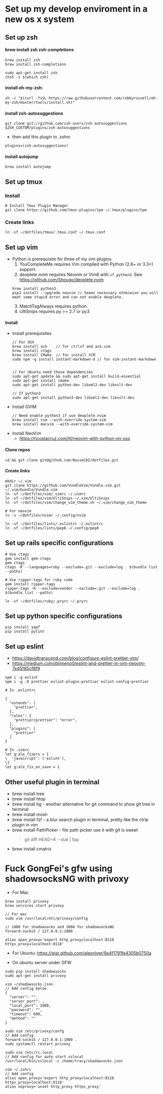 # Set up my develop enviroment in a new os x system
## Set up zsh
#### brew install zsh zsh-completions
```
brew install zsh
brew install zsh-completions

sudo apt-get install zsh
chsh -s $(which zsh)
```
#### install oh-my-zsh:
```
sh -c "$(curl -fsSL https://raw.githubusercontent.com/robbyrussell/oh-my-zsh/master/tools/install.sh)"
```
#### install zsh-autosuggestions
```
git clone git://github.com/zsh-users/zsh-autosuggestions $ZSH_CUSTOM/plugins/zsh-autosuggestions
```
- then add this plugin to .zshrc
```
plugins=(zsh-autosuggestions)
```
#### install autojump
```
brew install autojump
```

## Set up tmux
### Install
```
# Install Tmux Plugin Manager
git clone https://github.com/tmux-plugins/tpm ~/.tmux/plugins/tpm
```
### Create links
```
ln -sf ~/dotfiles/tmux/.tmux.conf ~/.tmux.conf
```

## Set up vim
- Python is prerequisite for three of my vim plugins.
  1. YouCompleteMe requires Vim compiled with Python (2.6+ or 3.3+) support.
  2. deoplete.nvim requires Neovim or Vim8 with `if_python3`. See: https://github.com/Shougo/deoplete.nvim
    ```
    brew install python3
    pip3 install --upgrade neovim // Seems necessary otherwise you will meet some stupid error and can not enable deoplete.
    ```
  3. MatchTagAlways requires python.
  4. UltiSnips requires py >= 2.7 or py3

#### Install
- Install prerequisites
  ```
  // For OSX
  brew install ack    // for ctrlsf and ack.vim
  brew install ctags
  brew install CMake  // for install YCM
  sudo npm -g install instant-markdown-d // for vim-instant-markdown


  // For Ubuntu need those dependencies
  sudo apt-get update && sudo apt-get install build-essential
  sudo apt-get install cmake
  sudo apt-get install python-dev libxml2-dev libxslt-dev

  // If python3
  sudo apt-get install python3-dev libxml2-dev libxslt-dev
  ```
- Install GVIM
  ```
  // Need enable python3 if use deoplete.nvim
  brew install vim --with-override-system-vim
  brew install macvim --with-override-system-vim
  ```
- Install NeoVim
  - https://ricostacruz.com/til/neovim-with-python-on-osx

#### Clone repos
```
cd && git clone git@github.com:NaiveCAI/dotfiles.git
```
#### Create links
```
mkdir ~/.vim
git clone https://github.com/VundleVim/Vundle.vim.git ~/.vim/bundle/Vundle.vim
ln -sf ~/dotfiles/vim/.vimrc ~/.vimrc
ln -sf ~/dotfiles/vim/UltiSnips ~/.vim/UltiSnips
ln -sf ~/dotfiles/vim/change_vim_theme.sh ~/.vim/change_vim_theme

# For neovim
ln -s ~/dotfiles/nvim/ ~/.config/nvim

ln -sf ~/dotfiles/lints/.eslintrc ~/.eslintrc
ln -sf ~/dotfiles/lints/pep8 ~/.config/pep8
```

## Set up rails specific configurations
```
# Use ctags
gem install gem-ctags
gem ctags
ctags -R --languages=ruby --exclude=.git --exclude=log . $(bundle list --paths)

# Use ripper-tags for ruby code
gem install ripper-tags
ripper-tags -R --exclude=vendor --exclude=.git --exclude=log . $(bundle list --paths)

ln -sf ~/dotfiles/ruby/.pryrc ~/.pryrc
```

## Set up python specific configurations
```
pip install yapf
pip install pylint
```

## Set up eslint
- https://davidtranscend.com/blog/configure-eslint-prettier-vim/
- https://medium.com/@jimeno0/eslint-and-prettier-in-vim-neovim-7e45f85cf8f9

```
npm i -g eslint
npm i -g -D prettier eslint-plugin-prettier eslint-config-prettier

# In .eslintrc

{
  "extends": [
    "prettier",
  ],
  "rules": {
    "prettier/prettier": "error",
  },
  "plugins": [
    "prettier"
  ]
}

# In .vimrc
let g:ale_fixers = {
\  'javascript': ['eslint'],
\}
let g:ale_fix_on_save = 1
```

## Other useful plugin in terminal
- brew install tree
- brew install htop
- brew install tig        - another alternative for git command to show git tree in terminal
- brew install mosh
- brew install fzf        - a blur search plugin in terminal, pretty like the ctrlp plugin in vim
- brew install PathPicker - file path picker use it with git is sweet
  > git diff HEAD~8 --stat | fpp
- brew install cmatrix


# Fuck GongFei's gfw using shadowsocksNG with privoxy
- For Mac
```
brew install privoxy
brew services start privoxy

// For mac
sudo vim /usr/local/etc/privoxy/config

// 1080 for shadowsocks and 1086 for shadowsocksNG
forward-socks5 / 127.0.0.1:1080 .

alias open_proxy='export http_proxy=localhost:8118 https_proxy=localhost:8118'
```
- For Ubuntu: https://gist.github.com/alexniver/9a4f1791fe4305b0750a

- On ubuntu server under GFW
```
sudo pip install shadowsocks
sudo apt-get install privoxy

vim ~/shadowsocks.json
// Add config below
{
  "server": "",
  "server_port": ,
  "local_port": 1080,
  "password": "",
  "timeout": 600,
  "method": ""
}

sudo vim /etc/privoxy/confg
// Add config
forward-socks5 / 127.0.0.1:1080 .
sudo systemctl restart privoxy

sudo vim /etc/rc.local
// Add config for auto start sslocal
/usr/local/bin/sslocal -c /home/tracy/shadowsocks.json

vim ~/.zshrc
// Add config
alias open_proxy='export http_proxy=localhost:8118 https_proxy=localhost:8118'
alias noproxy='unset http_proxy https_proxy'
```
